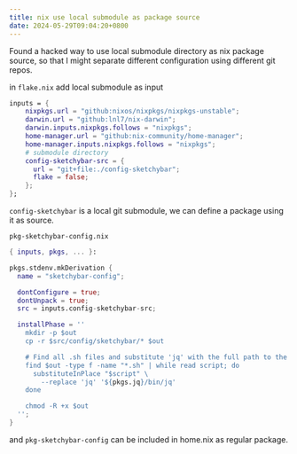 ```yaml
---
title: nix use local submodule as package source
date: 2024-05-29T09:04:20+0800
---
```

Found a hacked way to use local submodule directory as nix package source, so that I might separate different configuration using different git repos.

in `flake.nix` add local submodule as input
```nix
inputs = {
    nixpkgs.url = "github:nixos/nixpkgs/nixpkgs-unstable";
    darwin.url = "github:lnl7/nix-darwin";
    darwin.inputs.nixpkgs.follows = "nixpkgs";
    home-manager.url = "github:nix-community/home-manager";
    home-manager.inputs.nixpkgs.follows = "nixpkgs";
    # submodule directory
    config-sketchybar-src = {
      url = "git+file:./config-sketchybar";
      flake = false;
    };
};
```

`config-sketchybar` is a local git submodule, we can define a package using it as source.

`pkg-sketchybar-config.nix`

```nix
{ inputs, pkgs, ... }:

pkgs.stdenv.mkDerivation {
  name = "sketchybar-config";

  dontConfigure = true;
  dontUnpack = true;
  src = inputs.config-sketchybar-src;

  installPhase = ''
    mkdir -p $out
    cp -r $src/config/sketchybar/* $out

    # Find all .sh files and substitute 'jq' with the full path to the jq binary
    find $out -type f -name "*.sh" | while read script; do
      substituteInPlace "$script" \
        --replace 'jq' '${pkgs.jq}/bin/jq'
    done

    chmod -R +x $out
  '';
}
```

and `pkg-sketchybar-config` can be included in home.nix as regular package.
